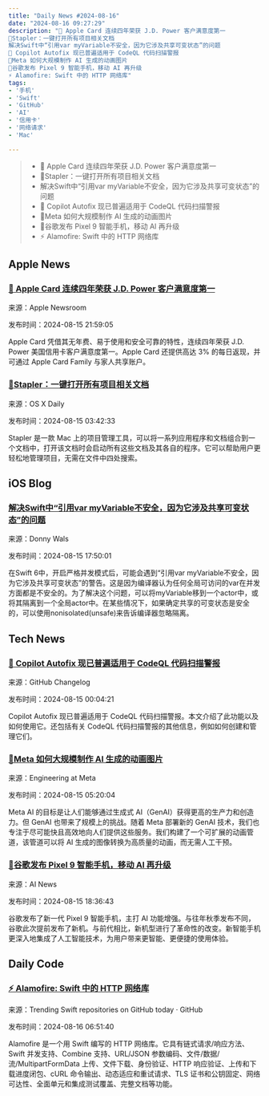 ```yaml
---
title: "Daily News #2024-08-16"
date: "2024-08-16 09:27:29"
description: "🎉 Apple Card 连续四年荣获 J.D. Power 客户满意度第一
🌟Stapler：一键打开所有项目相关文档
解决Swift中“引用var myVariable不安全，因为它涉及共享可变状态”的问题
🎉 Copilot Autofix 现已普遍适用于 CodeQL 代码扫描警报
🌟Meta 如何大规模制作 AI 生成的动画图片
🌟谷歌发布 Pixel 9 智能手机，移动 AI 再升级
⚡️ Alamofire: Swift 中的 HTTP 网络库"
tags: 
- '手机'
- 'Swift'
- 'GitHub'
- 'AI'
- '信用卡'
- '网络请求'
- 'Mac'

---
```


> - 🎉 Apple Card 连续四年荣获 J.D. Power 客户满意度第一
> - 🌟Stapler：一键打开所有项目相关文档
> - 解决Swift中“引用var myVariable不安全，因为它涉及共享可变状态”的问题
> - 🎉 Copilot Autofix 现已普遍适用于 CodeQL 代码扫描警报
> - 🌟Meta 如何大规模制作 AI 生成的动画图片
> - 🌟谷歌发布 Pixel 9 智能手机，移动 AI 再升级
> - ⚡️ Alamofire: Swift 中的 HTTP 网络库

## Apple News

### [🎉 Apple Card 连续四年荣获 J.D. Power 客户满意度第一](https://www.apple.com/newsroom/2024/08/apple-card-named-best-in-customer-satisfaction-by-jd-power/)

来源：Apple Newsroom

发布时间：2024-08-15 21:59:05

Apple Card 凭借其无年费、易于使用和安全可靠的特性，连续四年荣获 J.D. Power 美国信用卡客户满意度第一。Apple Card 还提供高达 3% 的每日返现，并可通过 Apple Card Family 与家人共享账户。

### [🌟Stapler：一键打开所有项目相关文档](https://osxdaily.com/2024/08/14/launch-all-apps-documents-related-to-a-project-with-stapler-for-mac/)

来源：OS X Daily

发布时间：2024-08-15 03:42:33

Stapler 是一款 Mac 上的项目管理工具，可以将一系列应用程序和文档组合到一个文档中，打开该文档时会启动所有这些文档及其各自的程序。它可以帮助用户更轻松地管理项目，无需在文件中四处搜索。

## iOS Blog

### [解决Swift中“引用var myVariable不安全，因为它涉及共享可变状态”的问题](https://www.donnywals.com/solving-reference-to-var-myvariable-is-not-concurrency-safe-because-it-involves-shared-mutable-state-in-swift/)

来源：Donny Wals

发布时间：2024-08-15 17:50:01

在Swift 6中，开启严格并发模式后，可能会遇到“引用var myVariable不安全，因为它涉及共享可变状态”的警告。这是因为编译器认为任何全局可访问的var在并发方面都是不安全的。为了解决这个问题，可以将myVariable移到一个actor中，或将其隔离到一个全局actor中。在某些情况下，如果确定共享的可变状态是安全的，可以使用nonisolated(unsafe)来告诉编译器忽略隔离。

## Tech News

### [🎉 Copilot Autofix 现已普遍适用于 CodeQL 代码扫描警报](https://github.blog/changelog/2024-08-14-copilot-autofix-for-codeql-code-scanning-alerts-is-now-generally-available)

来源：GitHub Changelog

发布时间：2024-08-15 00:04:21

Copilot Autofix 现已普遍适用于 CodeQL 代码扫描警报。本文介绍了此功能以及如何使用它。还包括有关 CodeQL 代码扫描警报的其他信息，例如如何创建和管理它们。

### [🌟Meta 如何大规模制作 AI 生成的动画图片](https://engineering.fb.com/2024/08/14/production-engineering/how-meta-animates-ai-generated-images-at-scale/)

来源：Engineering at Meta

发布时间：2024-08-15 05:20:04

Meta AI 的目标是让人们能够通过生成式 AI（GenAI）获得更高的生产力和创造力。但 GenAI 也带来了规模上的挑战。随着 Meta 部署新的 GenAI 技术，我们也专注于尽可能快且高效地向人们提供这些服务。我们构建了一个可扩展的动画管道，该管道可以将 AI 生成的图像转换为高质量的动画，而无需人工干预。

### [🌟谷歌发布 Pixel 9 智能手机，移动 AI 再升级](https://www.artificialintelligence-news.com/news/google-advances-mobile-ai-pixel-9-smartphones/)

来源：AI News

发布时间：2024-08-15 18:36:43

谷歌发布了新一代 Pixel 9 智能手机，主打 AI 功能增强。与往年秋季发布不同，谷歌此次提前发布了新机。与前代相比，新机型进行了革命性的改变。新智能手机更深入地集成了人工智能技术，为用户带来更智能、更便捷的使用体验。

## Daily Code

### [⚡️ Alamofire: Swift 中的 HTTP 网络库](https://github.com/Alamofire/Alamofire)

来源：Trending Swift repositories on GitHub today · GitHub

发布时间：2024-08-16 06:51:40

Alamofire 是一个用 Swift 编写的 HTTP 网络库。它具有链式请求/响应方法、Swift 并发支持、Combine 支持、URL/JSON 参数编码、文件/数据/流/MultipartFormData 上传、文件下载、身份验证、HTTP 响应验证、上传和下载进度闭包、cURL 命令输出、动态适应和重试请求、TLS 证书和公钥固定、网络可达性、全面单元和集成测试覆盖、完整文档等功能。
